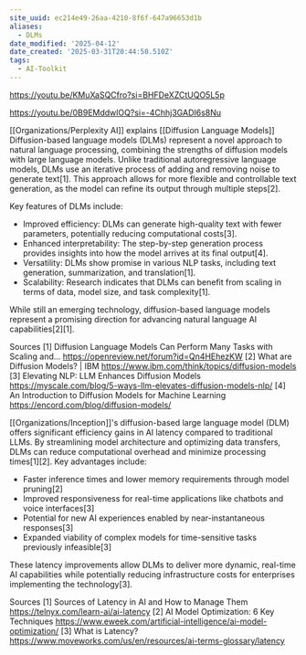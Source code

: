 ```yaml
---
site_uuid: ec214e49-26aa-4210-8f6f-647a96653d1b
aliases:
  - DLMs
date_modified: '2025-04-12'
date_created: '2025-03-31T20:44:50.510Z'
tags:
  - AI-Toolkit
---
```

















https://youtu.be/KMuXaSQCfro?si=BHFDeXZCtUQO5L5p

https://youtu.be/0B9EMddwlOQ?si=-4Chhj3GADI6s8Nu

[[Organizations/Perplexity AI]] explains [[Diffusion Language Models]]
Diffusion-based language models (DLMs) represent a novel approach to natural language processing, combining the strengths of diffusion models with large language models. Unlike traditional autoregressive language models, DLMs use an iterative process of adding and removing noise to generate text[1]. This approach allows for more flexible and controllable text generation, as the model can refine its output through multiple steps[2].

Key features of DLMs include:

* Improved efficiency: DLMs can generate high-quality text with fewer parameters, potentially reducing computational costs[3].
* Enhanced interpretability: The step-by-step generation process provides insights into how the model arrives at its final output[4].
* Versatility: DLMs show promise in various NLP tasks, including text generation, summarization, and translation[1].
* Scalability: Research indicates that DLMs can benefit from scaling in terms of data, model size, and task complexity[1].

While still an emerging technology, diffusion-based language models represent a promising direction for advancing natural language AI capabilities[2][1].

Sources
[1] Diffusion Language Models Can Perform Many Tasks with Scaling and... https://openreview.net/forum?id=Qn4HEhezKW
[2] What are Diffusion Models? | IBM https://www.ibm.com/think/topics/diffusion-models
[3] Elevating NLP: LLM Enhances Diffusion Models https://myscale.com/blog/5-ways-llm-elevates-diffusion-models-nlp/
[4] An Introduction to Diffusion Models for Machine Learning https://encord.com/blog/diffusion-models/

[[Organizations/Inception]]'s diffusion-based large language model (DLM) offers significant efficiency gains in AI latency compared to traditional LLMs. By streamlining model architecture and optimizing data transfers, DLMs can reduce computational overhead and minimize processing times[1][2]. Key advantages include:

* Faster inference times and lower memory requirements through model pruning[2]
* Improved responsiveness for real-time applications like chatbots and voice interfaces[3]
* Potential for new AI experiences enabled by near-instantaneous responses[3]
* Expanded viability of complex models for time-sensitive tasks previously infeasible[3]

These latency improvements allow DLMs to deliver more dynamic, real-time AI capabilities while potentially reducing infrastructure costs for enterprises implementing the technology[3].

Sources
[1] Sources of Latency in AI and How to Manage Them https://telnyx.com/learn-ai/ai-latency
[2] AI Model Optimization: 6 Key Techniques https://www.eweek.com/artificial-intelligence/ai-model-optimization/
[3] What is Latency? https://www.moveworks.com/us/en/resources/ai-terms-glossary/latency
